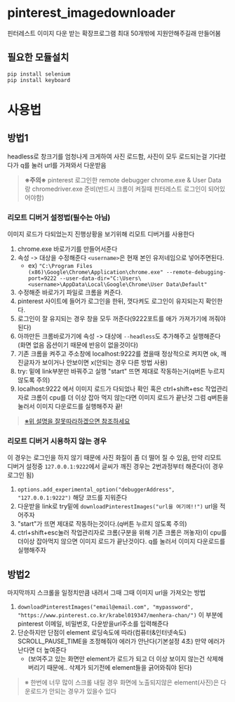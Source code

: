 # pinterest_imagedownloader
핀터레스트 이미지 다운 받는 확장프로그램 최대 50개밖에 지원안해주길래 만들어봄

## 필요한 모듈설치
```
pip install selenium
pip install keyboard
```

# 사용법
## 방법1
headless로 창크기를 엄청나게 크게하여 사진 로드함, 사진이 모두 로드되는걸 기다렸다가 q를 눌러 url를 가져와서 다운받음

> **※주의※** pinterest 로그인한 remote debugger chrome.exe & User Data 랑 chromedriver.exe 준비(반드시 크롬이 켜질때 핀터레스트 로그인이 되어있어야함)

### 리모트 디버거 설정법(필수는 아님)
이미지 로드가 다되었는지 진행상황을 보기위해 리모트 디버거를 사용한다

1. chrome.exe 바로가기를 만들어서준다
1. 속성 -> 대상을 수정해준다 `<username>`은 현재 본인 유저네임으로 넣어주면된다.
    *  ex) `"C:\Program Files (x86)\Google\Chrome\Application\chrome.exe" --remote-debugging-port=9222 --user-data-dir="C:\Users\<username>\AppData\Local\Google\Chrome\User Data\Default"`
1. 수정해준 바로가기 파일로 크롬을 켜준다.
1. pinterest 사이트에 들어가 로그인을 한뒤, 껏다켜도 로그인이 유지되는지 확인한다.
1. 로그인이 잘 유지되는 경우 창을 모두 꺼준다(9222포트를 애가 가져가기에 꺼줘야된다)
1. 아까만든 크롬바로가기에 속성 -> 대상에 `--headless`도 추가해주고 실행해준다(화면 없음 옵션이기 때문에 반응이 없을것이다)
1. 기존 크롬을 켜주고 주소창에 localhost:9222를 켰을때 정상적으로 켜지면 ok, 깨진글자가 보이거나 안보이면 x(안되는 경우 다른 방법 사용)
1. try: 밑에 link부분만 바꿔주고 실행 "start" 뜨면 제대로 작동하는거(q버튼 누르지 않도록 주의)
1. localhost:9222 에서 이미지 로드가 다되었나 확인 혹은 ctrl+shift+esc 작업관리자로 크롬이 cpu를 더 이상 잡아 먹지 않는다면 이미지 로드가 끝난것
그럼 q버튼을 눌러서 이미지 다운로드를 실행해주자 끝!

> [※위 설명을 잘못따라하겠으면 참조하세요](https://developers.google.com/web/updates/2017/04/headless-chrome)
  
### 리모트 디버거 시용하지 않는 경우
이 경우는 로그인을 하지 않기 때문에 사진 화질이 좀 더 떨어 질 수 있음, 만약 리모트 디버거 설정중 `127.0.0.1:9222`에서 글씨가 깨진 경우는 2번과정부터 해준다(이 경우 로그인 됨)

1. `options.add_experimental_option("debuggerAddress", "127.0.0.1:9222")` 해당 코드를 지워준다
1. 다운받을 link로 try밑에 `downloadPinterestImages("url을 여기에!!")` url을 적어주자
1. "start"가 뜨면 제대로 작동하는것이다.(q버튼 누르지 않도록 주의)
1. ctrl+shift+esc눌러 작업관리자로 크롬(구분을 위해 기존 크롬은 꺼놓자)이 cpu를 더이상 잡아먹지 않으면 이미지 로드가 끝난것이다. q를 눌러서 이미지 다운로드를 실행해주자


## 방법2
마지막까지 스크롤을 일정치만큼 내려서 그때 그때 이미지 url을 가져오는 방법

1. `downloadPinterestImages("email@email.com", "mypassword", "https://www.pinterest.co.kr/krabel019347/menhera-chan/")` 이 부분에 pinterest 이메일, 비밀번호, 다운받을url주소를 입력해준다
1. 단순하지만 단점이 element 로딩속도에 따라(컴퓨터&인터넷속도) SCROLL_PAUSE_TIME을 조정해줘야 에러가 안난다(기본설정 4초) 만약 에러가 난다면 더 높여준다
    * (보여주고 있는 화면만 element가 로드가 되고 더 이상 보이지 않는건 삭제해버리기 때문에.. 삭제가 되기전에 element들을 긁어와줘야 된다)
> ※ 한번에 너무 많이 스크롤 내릴 경우 화면에 노출되지않은 element(사진)은 다운로드가 안되는 경우가 있을수 있다